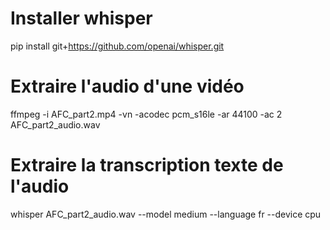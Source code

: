# Installer whisper
pip install git+https://github.com/openai/whisper.git

# Extraire l'audio d'une vidéo
ffmpeg -i AFC_part2.mp4 -vn -acodec pcm_s16le -ar 44100 -ac 2 AFC_part2_audio.wav

# Extraire la transcription texte de l'audio
whisper AFC_part2_audio.wav --model medium --language fr --device cpu

